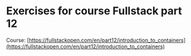 # Exercises for course Fullstack part 12

Course: [https://fullstackopen.com/en/part12/introduction_to_containers](https://fullstackopen.com/en/part12/introduction_to_containers)